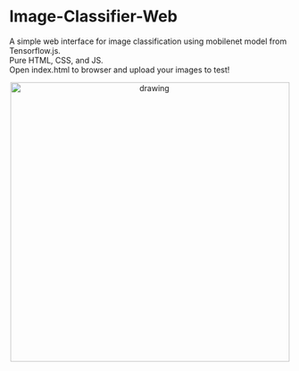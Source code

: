 # Image-Classifier-Web

A simple web interface for image classification using mobilenet model from Tensorflow.js.  
Pure HTML, CSS, and JS.  
Open index.html to browser and upload your images to test!  


<p align="center"> 
<img src="https://github.com/wongsenoch/Image-Classifier-Web/blob/master/illustration.png" alt="drawing" height="500"/>
</p>
